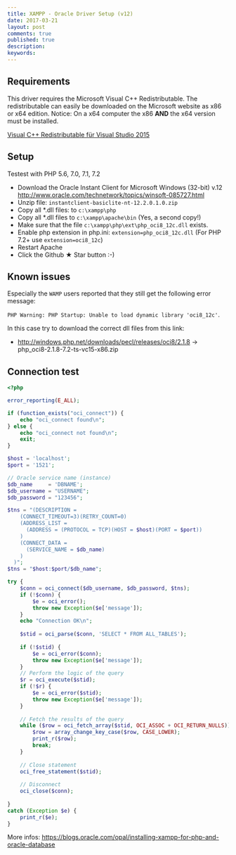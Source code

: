 ```yaml
---
title: XAMPP - Oracle Driver Setup (v12)
date: 2017-03-21
layout: post
comments: true
published: true
description: 
keywords: 
---
```


## Requirements

This driver requires the Microsoft Visual C++ Redistributable. The redistributable can easily be downloaded on the Microsoft website as x86 or x64 edition. Notice: On a x64 computer the x86 **AND** the x64 version must be installed.

[Visual C++ Redistributable für Visual Studio 2015](https://www.microsoft.com/en-us/download/details.aspx?id=52685)

## Setup

Testest with PHP 5.6, 7.0, 7.1, 7.2

* Download the Oracle Instant Client for Microsoft Windows (32-bit) v.12
 http://www.oracle.com/technetwork/topics/winsoft-085727.html
* Unzip file: `instantclient-basiclite-nt-12.2.0.1.0.zip`
* Copy all *.dll files: to `c:\xampp\php`
* Copy all *.dll files to `c:\xampp\apache\bin` (Yes, a second copy!)
* Make sure that the file `c:\xampp\php\ext\php_oci8_12c.dll` exists.
* Enable php extension in php.ini: `extension=php_oci8_12c.dll` (For PHP 7.2+ use `extension=oci8_12c`)
* Restart Apache
* Click the Github &#9733; Star button :-)

## Known issues

Especially the `WAMP` users reported that they still get the following error message: 

`PHP Warning: PHP Startup: Unable to load dynamic library 'oci8_12c'`.

In this case try to download the correct dll files from this link:

* http://windows.php.net/downloads/pecl/releases/oci8/2.1.8 -> php_oci8-2.1.8-7.2-ts-vc15-x86.zip

## Connection test
```php
<?php

error_reporting(E_ALL);

if (function_exists("oci_connect")) {
    echo "oci_connect found\n";
} else {
    echo "oci_connect not found\n";
    exit;
}

$host = 'localhost';
$port = '1521';

// Oracle service name (instance)
$db_name     = 'DBNAME';
$db_username = "USERNAME";
$db_password = "123456";

$tns = "(DESCRIPTION =
	(CONNECT_TIMEOUT=3)(RETRY_COUNT=0)
    (ADDRESS_LIST =
      (ADDRESS = (PROTOCOL = TCP)(HOST = $host)(PORT = $port))
    )
    (CONNECT_DATA =
      (SERVICE_NAME = $db_name)
    )
  )";
$tns = "$host:$port/$db_name";

try {
    $conn = oci_connect($db_username, $db_password, $tns);
    if (!$conn) {
        $e = oci_error();
        throw new Exception($e['message']);
    }
    echo "Connection OK\n";
    
    $stid = oci_parse($conn, 'SELECT * FROM ALL_TABLES');
    
    if (!$stid) {
        $e = oci_error($conn);
        throw new Exception($e['message']);
    }
    // Perform the logic of the query
    $r = oci_execute($stid);
    if (!$r) {
        $e = oci_error($stid);
        throw new Exception($e['message']);
    }
    
    // Fetch the results of the query
    while ($row = oci_fetch_array($stid, OCI_ASSOC + OCI_RETURN_NULLS)) {
        $row = array_change_key_case($row, CASE_LOWER);
        print_r($row);
        break;
    }
    
    // Close statement
    oci_free_statement($stid);
    
    // Disconnect
    oci_close($conn);
    
}
catch (Exception $e) {
    print_r($e);
}
```

More infos: https://blogs.oracle.com/opal/installing-xampp-for-php-and-oracle-database